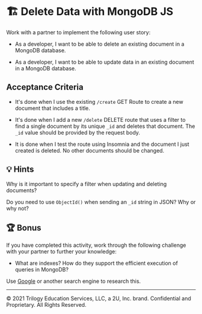 # 🏗️ Delete Data with MongoDB JS

Work with a partner to implement the following user story:

* As a developer, I want to be able to delete an existing document in a MongoDB database. 

* As a developer, I want to be able to update data in an existing document in a MongoDB database. 

## Acceptance Criteria

* It's done when I use the existing `/create` GET Route to create a new document that includes a title.

* It's done when I add a new `/delete` DELETE route that uses a filter to find a single document by its unique `_id` and deletes that document. The `_id` value should be provided by the request body. 

* It is done when I test the route using Insomnia and the document I just created is deleted. No other documents should be changed. 

## 💡 Hints

Why is it important to specify a filter when updating and deleting documents? 

Do you need to use `ObjectId()` when sending an `_id` string in JSON? Why or why not? 

## 🏆 Bonus

If you have completed this activity, work through the following challenge with your partner to further your knowledge:

* What are indexes? How do they support the efficient execution of queries in MongoDB?

Use [Google](https://www.google.com) or another search engine to research this.

---
© 2021 Trilogy Education Services, LLC, a 2U, Inc. brand. Confidential and Proprietary. All Rights Reserved.
